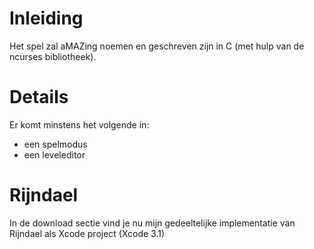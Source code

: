 # Inleiding #

Het spel zal aMAZing noemen en geschreven zijn in C (met hulp van de ncurses bibliotheek).

# Details #

Er komt minstens het volgende in:
  * een spelmodus
  * een leveleditor

# Rijndael #

In de download sectie vind je nu mijn gedeeltelijke implementatie van Rijndael als Xcode project (Xcode 3.1)
